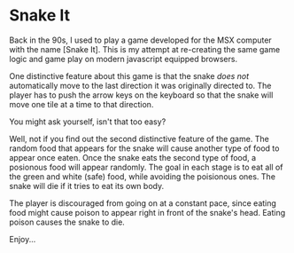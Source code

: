 # Snake It

Back in the 90s, I used to play a game developed for the MSX computer with the name [Snake It].
This is my attempt at re-creating the same game logic and game play on modern javascript equipped browsers.

One distinctive feature about this game is that the snake _does not_ automatically move to the last direction it was originally directed to. The player has to push the arrow keys on the keyboard so that the snake will move one tile at a time to that direction.

You might ask yourself, isn't that too easy?

Well, not if you find out the second distinctive feature of the game. The random food that appears for the snake will cause another type of food to appear once eaten. Once the snake eats the second type of food, a posionous food will appear randomly. The goal in each stage is to eat all of the green and white (safe) food, while avoiding the poisionous ones. The snake will die if it tries to eat its own body.

The player is discouraged from going on at a constant pace, since eating food might cause poison to appear right in front of the snake's head. Eating poison causes the snake to die.

Enjoy...
